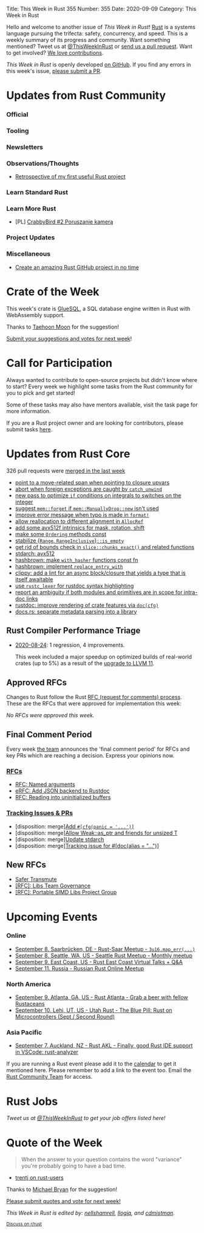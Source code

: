 Title: This Week in Rust 355
Number: 355
Date: 2020-09-09
Category: This Week in Rust

Hello and welcome to another issue of *This Week in Rust*!
[Rust](http://rust-lang.org) is a systems language pursuing the trifecta: safety, concurrency, and speed.
This is a weekly summary of its progress and community.
Want something mentioned? Tweet us at [@ThisWeekInRust](https://twitter.com/ThisWeekInRust) or [send us a pull request](https://github.com/emberian/this-week-in-rust).
Want to get involved? [We love contributions](https://github.com/rust-lang/rust/blob/master/CONTRIBUTING.md).

*This Week in Rust* is openly developed [on GitHub](https://github.com/emberian/this-week-in-rust).
If you find any errors in this week's issue, [please submit a PR](https://github.com/emberian/this-week-in-rust/pulls).

# Updates from Rust Community

### Official

### Tooling

### Newsletters

### Observations/Thoughts

* [Retrospective of my first useful Rust project](http://jamesmcm.github.io/blog/2020/09/05/vopono/#en)

### Learn Standard Rust

### Learn More Rust

* [PL] [CrabbyBird #2 Poruszanie kamerą](https://postacnormalna.pl/ruch-kamery/)

### Project Updates

### Miscellaneous

* [Create an amazing Rust GitHub project in no time](https://www.marcoieni.com/2020/09/create-an-amazing-rust-github-project-in-no-time/)

# Crate of the Week

This week's crate is [GlueSQL](https://github.com/gluesql/gluesql), a SQL database engine written in Rust with WebAssembly support.

Thanks to [Taehoon Moon](https://users.rust-lang.org/t/crate-of-the-week/2704/807) for the suggestion!

[Submit your suggestions and votes for next week][submit_crate]!

[submit_crate]: https://users.rust-lang.org/t/crate-of-the-week/2704

# Call for Participation

Always wanted to contribute to open-source projects but didn't know where to start?
Every week we highlight some tasks from the Rust community for you to pick and get started!

Some of these tasks may also have mentors available, visit the task page for more information.

If you are a Rust project owner and are looking for contributors, please submit tasks [here][guidelines].

[guidelines]: https://users.rust-lang.org/t/twir-call-for-participation/4821

# Updates from Rust Core

326 pull requests were [merged in the last week][merged]

[merged]: https://github.com/search?q=is%3Apr+org%3Arust-lang+is%3Amerged+merged%3A2020-08-24..2020-08-31

* [point to a move-related span when pointing to closure upvars](https://github.com/rust-lang/rust/pull/75933)
* [abort when foreign exceptions are caught by `catch_unwind`](https://github.com/rust-lang/rust/pull/70212)
* [new pass to optimize `if` conditions on integrals to switches on the integer](https://github.com/rust-lang/rust/pull/75370)
* [suggest `mem::forget` if `mem::ManuallyDrop::new` isn't used](https://github.com/rust-lang/rust/pull/75912)
* [improve error message when typo is made in `format!`](https://github.com/rust-lang/rust/pull/75779)
* [allow reallocation to different alignment in `AllocRef`](https://github.com/rust-lang/rust/pull/75687)
* [add some avx512f intrinsics for mask, rotation, shift](https://github.com/rust-lang/stdarch/pull/884)
* [make some `Ordering` methods const](https://github.com/rust-lang/rust/pull/75463)
* [stabilize {`Range`, `RangeInclusive`}`::is_empty`](https://github.com/rust-lang/rust/pull/75132)
* [get rid of bounds check in `slice::chunks_exact()` and related functions](https://github.com/rust-lang/rust/pull/75936)
* [stdarch: avx512](https://github.com/rust-lang/stdarch/pull/887)
* [hashbrown: make `with_hasher` functions const fn](https://github.com/rust-lang/hashbrown/pull/195)
* [hashbrown: implement `replace_entry_with`](https://github.com/rust-lang/hashbrown/pull/190)
* [clippy: add a lint for an async block/closure that yields a type that is itself awaitable](https://github.com/rust-lang/rust-clippy/pull/5909)
* [use `rustc_lexer` for rustdoc syntax highlighting](https://github.com/rust-lang/rust/pull/75775)
* [report an ambiguity if both modules and primitives are in scope for intra-doc links](https://github.com/rust-lang/rust/pull/75815)
* [rustdoc: improve rendering of crate features via `doc(cfg)`](https://github.com/rust-lang/rust/pull/75330)
* [docs.rs: separate metadata parsing into a library](https://github.com/rust-lang/docs.rs/pull/1000)

## Rust Compiler Performance Triage

* [2020-08-24](https://github.com/rust-lang/rustc-perf/blob/master/triage/2020-08-24.md):
  1 regression, 4 improvements.
  
  This week included a major speedup on optimized builds of real-world crates (up to 5%) as a result of the [upgrade to LLVM 11](https://github.com/rust-lang/rust/pull/73526#issuecomment-679374070).

## Approved RFCs

Changes to Rust follow the Rust [RFC (request for comments) process](https://github.com/rust-lang/rfcs#rust-rfcs). These
are the RFCs that were approved for implementation this week:

*No RFCs were approved this week.*

## Final Comment Period

Every week [the team](https://www.rust-lang.org/team.html) announces the
'final comment period' for RFCs and key PRs which are reaching a
decision. Express your opinions now.

### [RFCs](https://github.com/rust-lang/rfcs/labels/final-comment-period)

* [RFC: Named arguments](https://github.com/rust-lang/rfcs/pull/2964)
* [eRFC: Add JSON backend to Rustdoc](https://github.com/rust-lang/rfcs/pull/2963)
* [RFC: Reading into uninitialized buffers](https://github.com/rust-lang/rfcs/pull/2930)

### [Tracking Issues & PRs](https://github.com/rust-lang/rust/labels/final-comment-period)

* [disposition: merge][Add `#[cfg(panic = '...')]`](https://github.com/rust-lang/rust/pull/74754)
* [disposition: merge][Allow Weak::as_ptr and friends for unsized T](https://github.com/rust-lang/rust/pull/74160)
* [disposition: merge][Update stdarch](https://github.com/rust-lang/rust/pull/73166)
* [disposition: merge][Tracking issue for #[doc(alias = "...")]](https://github.com/rust-lang/rust/issues/50146)

## New RFCs

* [Safer Transmute](https://github.com/rust-lang/rfcs/pull/2981)
* [[RFC]: Libs Team Governance](https://github.com/rust-lang/rfcs/pull/2979)
* [[RFC]: Portable SIMD Libs Project Group](https://github.com/rust-lang/rfcs/pull/2977)

# Upcoming Events

### Online
* [September 8. Saarbrücken, DE - Rust-Saar Meetup - `3u16.map_err(...)`](https://www.meetup.com/Rust-Saar/events/272522454/)
* [September 8. Seattle, WA, US - Seattle Rust Meetup - Monthly meetup](https://www.meetup.com/Seattle-Rust-Meetup/events/gskksrybcmblb/)
* [September 9. East Coast, US - Rust East Coast Virtual Talks + Q&A](https://www.meetup.com/Rust-NYC/events/272982073/)
* [September 11. Russia - Russian Rust Online Meetup](https://www.meetup.com/Rust-%D0%B2-%D0%9C%D0%BE%D1%81%D0%BA%D0%B2%D0%B5/events/272798484/)

### North America
* [September 9. Atlanta, GA, US - Rust Atlanta - Grab a beer with fellow Rustaceans](https://www.meetup.com/Rust-ATL/events/qxqdgrybcmbmb/)
* [September 10. Lehi, UT, US - Utah Rust - The Blue Pill: Rust on Microcontrollers (Sept / Second Round)](https://www.meetup.com/utah-rust/events/268567961/)

### Asia Pacific
* [September 7. Auckland, NZ - Rust AKL - Finally, good Rust IDE support in VSCode: rust-analyzer](https://www.meetup.com/rust-akl/events/266876702/)

If you are running a Rust event please add it to the [calendar] to get
it mentioned here. Please remember to add a link to the event too.
Email the [Rust Community Team][community] for access.

[calendar]: https://www.google.com/calendar/embed?src=apd9vmbc22egenmtu5l6c5jbfc%40group.calendar.google.com
[community]: mailto:community-team@rust-lang.org

# Rust Jobs

*Tweet us at [@ThisWeekInRust](https://twitter.com/ThisWeekInRust) to get your job offers listed here!*

# Quote of the Week

> When the answer to your question contains the word "variance" you're probably going to have a bad time.

- [trentj on rust-users](https://users.rust-lang.org/t/in-this-mesh-class-whats-wrong-with-my-use-of-lifetimes/47946/4)

Thanks to [Michael Bryan](https://users.rust-lang.org/t/twir-quote-of-the-week/328/937) for the suggestion!

[Please submit quotes and vote for next week!](https://users.rust-lang.org/t/twir-quote-of-the-week/328)

*This Week in Rust is edited by: [nellshamrell](https://github.com/nellshamrell), [llogiq](https://github.com/llogiq), and [cdmistman](https://github.com/cdmistman).*

<small>[Discuss on r/rust](https://www.reddit.com/r/rust/comments/imoogj/this_week_in_rust_354/)</small>
